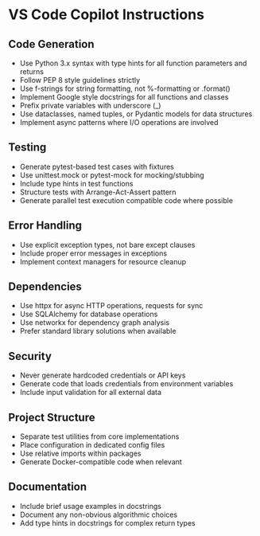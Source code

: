 # VS Code Copilot Instructions

## Code Generation
- Use Python 3.x syntax with type hints for all function parameters and returns
- Follow PEP 8 style guidelines strictly
- Use f-strings for string formatting, not %-formatting or .format()
- Implement Google style docstrings for all functions and classes
- Prefix private variables with underscore (_)
- Use dataclasses, named tuples, or Pydantic models for data structures
- Implement async patterns where I/O operations are involved

## Testing
- Generate pytest-based test cases with fixtures
- Use unittest.mock or pytest-mock for mocking/stubbing
- Include type hints in test functions
- Structure tests with Arrange-Act-Assert pattern
- Generate parallel test execution compatible code where possible

## Error Handling
- Use explicit exception types, not bare except clauses
- Include proper error messages in exceptions
- Implement context managers for resource cleanup

## Dependencies
- Use httpx for async HTTP operations, requests for sync
- Use SQLAlchemy for database operations
- Use networkx for dependency graph analysis
- Prefer standard library solutions when available

## Security
- Never generate hardcoded credentials or API keys
- Generate code that loads credentials from environment variables
- Include input validation for all external data

## Project Structure
- Separate test utilities from core implementations
- Place configuration in dedicated config files
- Use relative imports within packages
- Generate Docker-compatible code when relevant

## Documentation
- Include brief usage examples in docstrings
- Document any non-obvious algorithmic choices
- Add type hints in docstrings for complex return types

